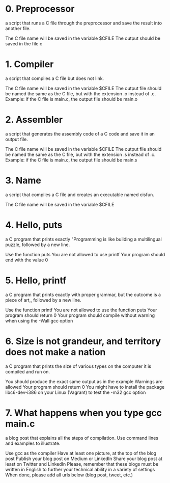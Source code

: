 # 0. Preprocessor
a script that runs a C file through the preprocessor and save the result into another file.

The C file name will be saved in the variable $CFILE
The output should be saved in the file c

# 1. Compiler
a script that compiles a C file but does not link.

The C file name will be saved in the variable $CFILE
The output file should be named the same as the C file, but with the extension .o instead of .c.
Example: if the C file is main.c, the output file should be main.o

# 2. Assembler 
a script that generates the assembly code of a C code and save it in an output file.

The C file name will be saved in the variable $CFILE
The output file should be named the same as the C file, but with the extension .s instead of .c.
Example: if the C file is main.c, the output file should be main.s

# 3. Name 
a script that compiles a C file and creates an executable named cisfun.

The C file name will be saved in the variable $CFILE

# 4. Hello, puts
a C program that prints exactly "Programming is like building a multilingual puzzle, followed by a new line.

Use the function puts
You are not allowed to use printf
Your program should end with the value 0

# 5. Hello, printf
a C program that prints exactly with proper grammar, but the outcome is a piece of art,, followed by a new line.

Use the function printf
You are not allowed to use the function puts
Your program should return 0
Your program should compile without warning when using the -Wall gcc option

# 6. Size is not grandeur, and territory does not make a nation 
a C program that prints the size of various types on the computer it is compiled and run on.

You should produce the exact same output as in the example
Warnings are allowed
Your program should return 0
You might have to install the package libc6-dev-i386 on your Linux (Vagrant) to test the -m32 gcc option

# 7. What happens when you type gcc main.c
a blog post that explains all the steps of compilation. Use command lines and examples to illustrate.

Use gcc as the compiler
Have at least one picture, at the top of the blog post
Publish your blog post on Medium or LinkedIn
Share your blog post at least on Twitter and LinkedIn
Please, remember that these blogs must be written in English to further your technical ability in a variety of settings
When done, please add all urls below (blog post, tweet, etc.)
